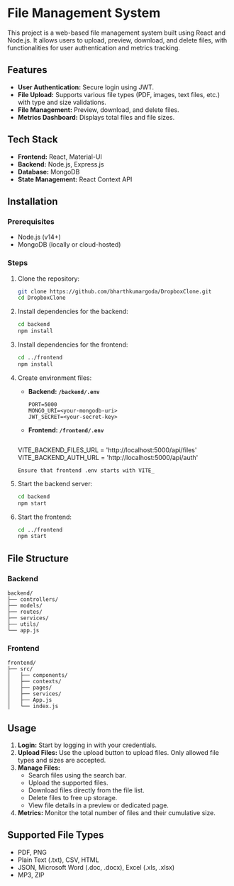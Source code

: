 # File Management System

This project is a web-based file management system built using React and Node.js. It allows users to upload, preview, download, and delete files, with functionalities for user authentication and metrics tracking.

## Features

- **User Authentication:** Secure login using JWT.
- **File Upload:** Supports various file types (PDF, images, text files, etc.) with type and size validations.
- **File Management:** Preview, download, and delete files.
- **Metrics Dashboard:** Displays total files and file sizes.

## Tech Stack

- **Frontend:** React, Material-UI
- **Backend:** Node.js, Express.js
- **Database:** MongoDB
- **State Management:** React Context API

## Installation

### Prerequisites
- Node.js (v14+)
- MongoDB (locally or cloud-hosted)

### Steps
1. Clone the repository:
   ```bash
   git clone https://github.com/bharthkumargoda/DropboxClone.git
   cd DropboxClone
   ```

2. Install dependencies for the backend:
   ```bash
   cd backend
   npm install
   ```

3. Install dependencies for the frontend:
   ```bash
   cd ../frontend
   npm install
   ```

4. Create environment files:
   - **Backend: `/backend/.env`**
     ```env
     PORT=5000
     MONGO_URI=<your-mongodb-uri>
     JWT_SECRET=<your-secret-key>
     ```
   - **Frontend: `/frontend/.env`**
     ```env
    VITE_BACKEND_FILES_URL = 'http://localhost:5000/api/files'
    VITE_BACKEND_AUTH_URL = 'http://localhost:5000/api/auth'
     ```
   Ensure that frontend .env starts with VITE_

5. Start the backend server:
   ```bash
   cd backend
   npm start
   ```

6. Start the frontend:
   ```bash
   cd ../frontend
   npm start
   ```

## File Structure

### Backend
```
backend/
├── controllers/
├── models/
├── routes/
├── services/
├── utils/
└── app.js
```

### Frontend
```
frontend/
├── src/
│   ├── components/
│   ├── contexts/
│   ├── pages/
│   ├── services/
│   ├── App.js
│   └── index.js
```

## Usage

1. **Login:** Start by logging in with your credentials.
2. **Upload Files:** Use the upload button to upload files. Only allowed file types and sizes are accepted.
3. **Manage Files:**
   - Search files using the search bar.
   - Upload the supported files.
   - Download files directly from the file list.
   - Delete files to free up storage.
   - View file details in a preview or dedicated page.
4. **Metrics:** Monitor the total number of files and their cumulative size.

## Supported File Types
- PDF, PNG
- Plain Text (.txt), CSV, HTML
- JSON, Microsoft Word (.doc, .docx), Excel (.xls, .xlsx)
- MP3, ZIP
